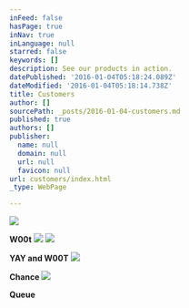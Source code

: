 ```yaml
---
inFeed: false
hasPage: true
inNav: true
inLanguage: null
starred: false
keywords: []
description: See our products in action.
datePublished: '2016-01-04T05:18:24.089Z'
dateModified: '2016-01-04T05:18:14.738Z'
title: Customers
author: []
sourcePath: _posts/2016-01-04-customers.md
published: true
authors: []
publisher:
  name: null
  domain: null
  url: null
  favicon: null
url: customers/index.html
_type: WebPage

---
```

![](https://the-grid-user-content.s3-us-west-2.amazonaws.com/cf8725b5-7d5a-447c-aae9-a0ac08e298fe.jpg)

**W00t**
![](https://the-grid-user-content.s3-us-west-2.amazonaws.com/a2f5acc9-59ae-4778-813f-e24a9e50000f.jpg)
![](https://the-grid-user-content.s3-us-west-2.amazonaws.com/050da696-9a4c-4225-89f7-63fbf9c68809.jpg)

**YAY and W00T**
![](https://the-grid-user-content.s3-us-west-2.amazonaws.com/c12b0a7d-edc3-41b6-9bdb-750506136a79.jpg)

**Chance**
![](https://the-grid-user-content.s3-us-west-2.amazonaws.com/48ba754f-05be-46d8-a3a9-2e32cea19471.jpg)

**Queue**